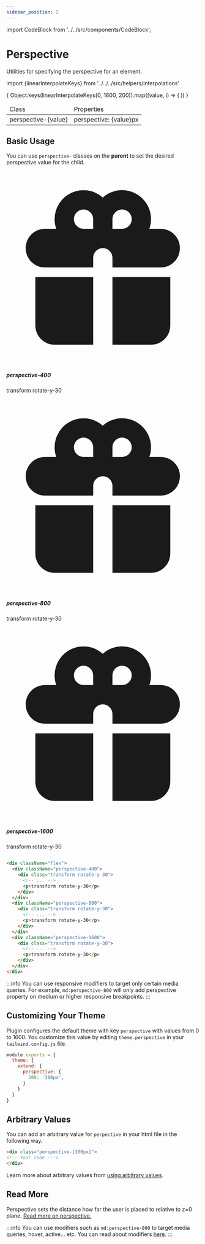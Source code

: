 ```yaml
---
sidebar_position: 2
---
```

import CodeBlock from '../../src/components/CodeBlock';

# Perspective

Utilities for specifying the perspective for an element.

import {linearInterpolateKeys} from '../../../src/helpers/interpolations'

<div className="table-container">
       <table className="stripped-table" style={{width:'100%'}}>
              <thead>
                     <tr>
                            <td>Class</td>
                            <td>Properties</td>                     
                     </tr>
              </thead>
              <tbody>
                     {
                            Object.keys(linearInterpolateKeys(0, 1600, 200)).map((value, i) => (
                                   <tr key={i}>
                                          <td>perspective-{value}</td>
                                          <td>perspective: {value}px</td>
                                   </tr>
                            ))
                     }
              </tbody>
       </table>
</div>

## Basic Usage

You can use `perspective-` classes on the **parent** to set the desired perspective value for the child. 

<CodeBlock className="my-10">
       <div className="flex">
              <div className="perspective-400">
                     <div class="transform rotate-y-30 max-w-sm p-6 bg-white border border-gray-400 rounded-lg shadow ">
                            <svg class="w-10 h-10 mb-2 text-gray-500" aria-hidden="true" fill="currentColor" viewBox="0 0 20 20" xmlns="http://www.w3.org/2000/svg"><path fill-rule="evenodd" d="M5 5a3 3 0 015-2.236A3 3 0 0114.83 6H16a2 2 0 110 4h-5V9a1 1 0 10-2 0v1H4a2 2 0 110-4h1.17C5.06 5.687 5 5.35 5 5zm4 1V5a1 1 0 10-1 1h1zm3 0a1 1 0 10-1-1v1h1z" clip-rule="evenodd"></path><path d="M9 11H3v5a2 2 0 002 2h4v-7zM11 18h4a2 2 0 002-2v-5h-6v7z"></path></svg>
                            <h5 class="mb-2 text-2xl font-semibold text-gray-900">perspective-400</h5>
                            <p>transform rotate-y-30</p>
                     </div>
              </div>
              <div className="perspective-800">
                     <div class="transform rotate-y-30 max-w-sm p-6 bg-white border border-gray-400 rounded-lg shadow ">
                            <svg class="w-10 h-10 mb-2 text-gray-500" aria-hidden="true" fill="currentColor" viewBox="0 0 20 20" xmlns="http://www.w3.org/2000/svg"><path fill-rule="evenodd" d="M5 5a3 3 0 015-2.236A3 3 0 0114.83 6H16a2 2 0 110 4h-5V9a1 1 0 10-2 0v1H4a2 2 0 110-4h1.17C5.06 5.687 5 5.35 5 5zm4 1V5a1 1 0 10-1 1h1zm3 0a1 1 0 10-1-1v1h1z" clip-rule="evenodd"></path><path d="M9 11H3v5a2 2 0 002 2h4v-7zM11 18h4a2 2 0 002-2v-5h-6v7z"></path></svg>
                            <h5 class="mb-2 text-2xl font-semibold text-gray-900">perspective-800</h5>
                            <p>transform rotate-y-30</p>
                     </div>
              </div>
              <div className="perspective-1600">
                     <div class="transform rotate-y-30 max-w-sm p-6 bg-white border border-gray-400 rounded-lg shadow ">
                            <svg class="w-10 h-10 mb-2 text-gray-500" aria-hidden="true" fill="currentColor" viewBox="0 0 20 20" xmlns="http://www.w3.org/2000/svg"><path fill-rule="evenodd" d="M5 5a3 3 0 015-2.236A3 3 0 0114.83 6H16a2 2 0 110 4h-5V9a1 1 0 10-2 0v1H4a2 2 0 110-4h1.17C5.06 5.687 5 5.35 5 5zm4 1V5a1 1 0 10-1 1h1zm3 0a1 1 0 10-1-1v1h1z" clip-rule="evenodd"></path><path d="M9 11H3v5a2 2 0 002 2h4v-7zM11 18h4a2 2 0 002-2v-5h-6v7z"></path></svg>
                            <h5 class="mb-2 text-2xl font-semibold text-gray-900">perspective-1600</h5>
                            <p>transform rotate-y-30</p>
                     </div>
              </div>
       </div>
</CodeBlock>

```html title="Effect of using different perspective values"

<div className="flex">
  <div className="perspective-400">
    <div class="transform rotate-y-30">
      <!-- ... -->
      <p>transform rotate-y-30</p>
    </div>
  </div>
  <div className="perspective-800">
    <div class="transform rotate-y-30">
      <!-- ... -->
      <p>transform rotate-y-30</p>
    </div>
  </div>
  <div className="perspective-1600">
    <div class="transform rotate-y-30">
      <!-- ... -->
      <p>transform rotate-y-30</p>
    </div>
  </div>
</div>

```

:::info
You can use responsive modifiers to target only certain media queries. For example, `md:perspective-800` will only add perspective property on medium or higher responsive breakpoints.
:::



## Customizing Your Theme

Plugin configures the default theme with key `perspective` with values from 0 to 1600. You customize this value by editing `theme.perspective` in your `tailwind.config.js` file.

```js title="tailwind.config.js"
module.exports = {
  theme: {
    extend: {
      perspective: {
        300: '300px',
      }
    }
  }
}
```

## Arbitrary Values

You can add an arbitrary value for `perpective` in your html file in the following way.

```html
<div class="perspective-[300px]">
<!-- Your code --->
</div>
```

Learn more about arbitrary values from [using arbitrary values](https://tailwindcss.com/docs/adding-custom-styles#using-arbitrary-values).

## Read More

Perspective sets the distance how far the user is placed to relative to z=0 plane. 
[Read more on perspective.](https://developer.mozilla.org/en-US/docs/Web/CSS/perspective)

:::info
You can use modifiers such as `md:perspective-800` to target media queries, hover, active... etc. You can read about modifiers [here](https://tailwindcss.com/docs/hover-focus-and-other-states).
:::
